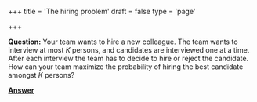 +++
title = 'The hiring problem'
draft = false
type = 'page'

+++

**Question:** Your team wants to hire a new colleague. The team wants to interview at most $K$ persons, and candidates are interviewed one at a time. After each interview the team has to decide to hire or reject the candidate. How can your team maximize the probability of hiring the best candidate amongst $K$ persons?

[**Answer**](/puzzles/hiring_problem_answer/)